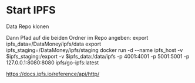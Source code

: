 # Start IPFS
Data Repo klonen

Dann Pfad auf die beiden Ordner im Repo angeben:
export ipfs_data=<pfad>/DataMoney/ipfs/data
export ipfs_staging=<pfad>/DataMoney/ipfs/staging
docker run -d --name ipfs_host -v $ipfs_staging:/export -v $ipfs_data:/data/ipfs -p 4001:4001 -p 5001:5001 -p 127.0.0.1:8080:8080 ipfs/go-ipfs:latest


https://docs.ipfs.io/reference/api/http/
